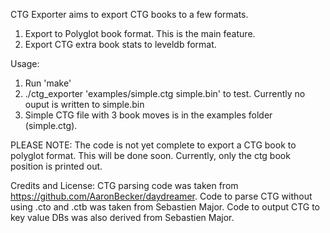 CTG Exporter aims to export CTG books to a few formats.
  
  1. Export to Polyglot book format. This is the main feature.
  1. Export CTG extra book stats to leveldb format.

Usage:

  1. Run 'make'
  1. ./ctg_exporter 'examples/simple.ctg simple.bin' to test. Currently no ouput is written to simple.bin
  1. Simple CTG file with 3 book moves is in the examples folder (simple.ctg).
  
PLEASE NOTE: The code is not yet complete to export a CTG book to polyglot format. This will be done soon. Currently, only the ctg book position is printed out. 

Credits and License:
CTG parsing code was taken from https://github.com/AaronBecker/daydreamer. Code to parse CTG without using .cto and .ctb was taken from Sebastien Major. Code to output CTG to key value DBs was also derived from Sebastien Major.
